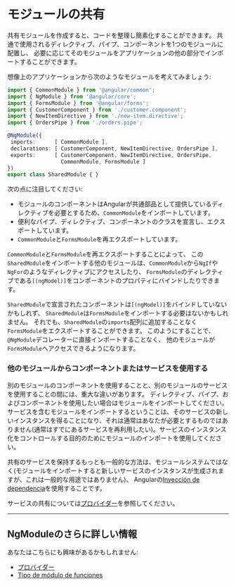 # モジュールの共有

共有モジュールを作成すると、コードを整理し簡素化することができます。
共通で使用されるディレクティブ、パイプ、コンポーネントを1つのモジュールに配置し、
必要に応じてそのモジュールをアプリケーションの他の部分でインポートすることができます。

想像上のアプリケーションから次のようなモジュールを考えてみましょう:


```typescript
import { CommonModule } from '@angular/common';
import { NgModule } from '@angular/core';
import { FormsModule } from '@angular/forms';
import { CustomerComponent } from './customer.component';
import { NewItemDirective } from './new-item.directive';
import { OrdersPipe } from './orders.pipe';

@NgModule({
 imports:      [ CommonModule ],
 declarations: [ CustomerComponent, NewItemDirective, OrdersPipe ],
 exports:      [ CustomerComponent, NewItemDirective, OrdersPipe,
                 CommonModule, FormsModule ]
})
export class SharedModule { }
```

次の点に注目してください:

* モジュールのコンポーネントはAngularが共通部品として提供しているディレクティブを必要とするため、`CommonModule`をインポートしています。
* 便利なパイプ、ディレクティブ、コンポーネントのクラスを宣言し、エクスポートしています。
* `CommonModule`と`FormsModule`を再エクスポートしています。

`CommonModule`と`FormsModule`を再エクスポートすることによって、
この`SharedModule`をインポートする他のモジュールは、`CommonModule`から`NgIf`や`NgFor`のようなディレクティブにアクセスしたり、
`FormsModule`のディレクティブである`[(ngModel)]`をコンポーネントのプロパティにバインドしたりできます。

`SharedModule`で宣言されたコンポーネントは`[(ngModel)]`をバインドしていないかもしれず、
`SharedModule`は`FormsModule`をインポートする必要はないかもしれません。
それでも、`SharedModule`の`imports`配列に追加することなく`FormsModule`をエクスポートすることができます。
このようにすることで、
`@NgModule`デコレーターに直接インポートすることなく、
他のモジュールが`FormsModule`へアクセスできるようになります。

### 他のモジュールからコンポーネントまたはサービスを使用する

別のモジュールのコンポーネントを使用することと、別のモジュールのサービスを使用することの間には、重大な違いがあります。
ディレクティブ、パイプ、およびコンポーネントを使用したい場合はモジュールをインポートしてください。
サービスを含むモジュールをインポートするということは、そのサービスの新しいインスタンスを得ることになり、それは通常はあなたが必要とするものではありません(通常はすでにあるサービスを再利用したい)。サービスのインスタンス化をコントロールする目的のためにモジュールのインポートを使用してください。

共有のサービスを保持するもっとも一般的な方法は、モジュールシステムではなく(モジュールをインポートすると新しいサービスのインスタンスが生成されますが、これは一般的な用途ではありません)、
Angularの[Inyección de dependencia](guide/dependency-injection)を使用することです。

サービスの共有については[プロバイダー](guide/providers)を参照してください。


<hr />

## NgModuleのさらに詳しい情報

あなたはこちらにも興味があるかもしれません:
* [プロバイダー](guide/providers)
* [Tipo de módulo de funciones](guide/module-types)
